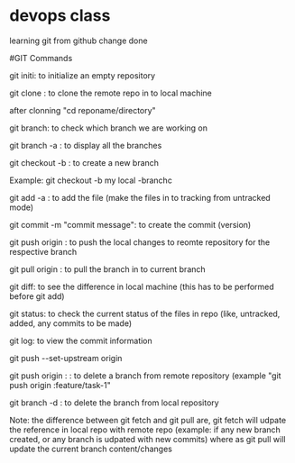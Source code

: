 # devops class 
learning git from github change done

#GIT Commands

git initi: to initialize an empty repository

git clone <repo url>: to clone the remote repo in to local machine

after clonning "cd reponame/directory"

git branch: to check which branch we are working on

git branch -a : to display all the branches

git checkout -b <branch name>: to create a new branch 

Example: git checkout -b my local -branchc

git add -a : to add the file (make the files in to tracking from untracked mode)

git commit -m "commit message": to create the commit (version)

git push origin <branch nae>: to push the local changes to reomte repository for the respective branch 

git pull origin <branch name>: to pull the branch in to current branch

git diff: to see the difference in local machine (this has to be performed before git add)

git status: to check the current status of the files in repo (like, untracked, added, any commits to be made)

git log: to view the commit information 

git push --set-upstream origin <branch name>


git push origin :<branch name> : to delete a branch from remote repository (example "git push origin :feature/task-1"

git branch -d <branch name>  : to delete the branch from local repository

Note: the difference between git fetch and git pull are, git fetch will udpate the reference in local repo with remote repo
(example: if any new branch created, or any branch is udpated with new commits)
where as git pull will update the current branch content/changes

